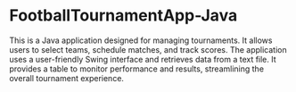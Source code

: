 # FootballTournamentApp-Java
This is a Java application designed for managing tournaments. It allows users to select teams, schedule matches, and track scores. The application uses a user-friendly Swing interface and retrieves data from a text file. It provides a table to monitor performance and results, streamlining the overall tournament experience.

